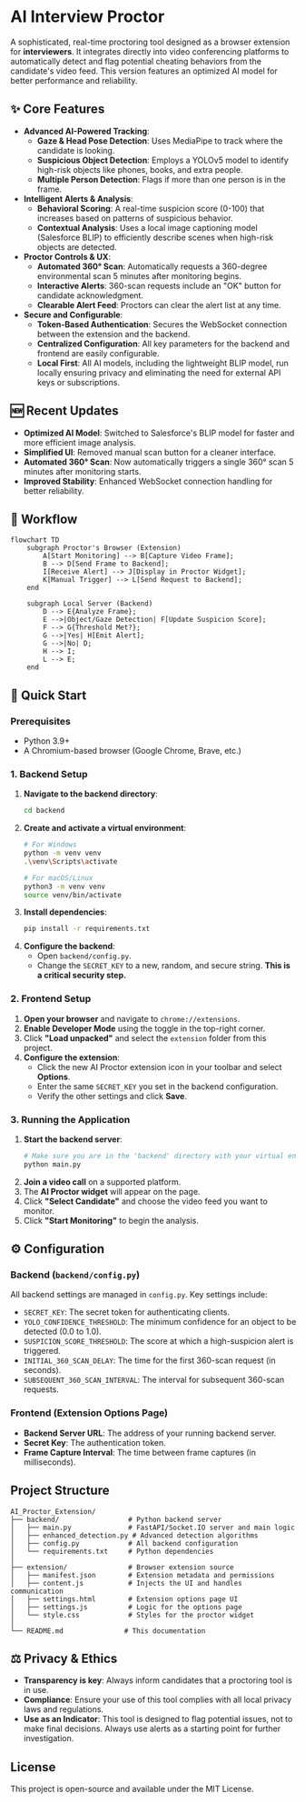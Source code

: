 # AI Interview Proctor

A sophisticated, real-time proctoring tool designed as a browser extension for **interviewers**. It integrates directly into video conferencing platforms to automatically detect and flag potential cheating behaviors from the candidate's video feed. This version features an optimized AI model for better performance and reliability.

## ✨ Core Features

- **Advanced AI-Powered Tracking**:
  - **Gaze & Head Pose Detection**: Uses MediaPipe to track where the candidate is looking.
  - **Suspicious Object Detection**: Employs a YOLOv5 model to identify high-risk objects like phones, books, and extra people.
  - **Multiple Person Detection**: Flags if more than one person is in the frame.
- **Intelligent Alerts & Analysis**:
  - **Behavioral Scoring**: A real-time suspicion score (0-100) that increases based on patterns of suspicious behavior.
  - **Contextual Analysis**: Uses a local image captioning model (Salesforce BLIP) to efficiently describe scenes when high-risk objects are detected.
- **Proctor Controls & UX**:
  - **Automated 360° Scan**: Automatically requests a 360-degree environmental scan 5 minutes after monitoring begins.
  - **Interactive Alerts**: 360-scan requests include an "OK" button for candidate acknowledgment.
  - **Clearable Alert Feed**: Proctors can clear the alert list at any time.
- **Secure and Configurable**:
  - **Token-Based Authentication**: Secures the WebSocket connection between the extension and the backend.
  - **Centralized Configuration**: All key parameters for the backend and frontend are easily configurable.
  - **Local First**: All AI models, including the lightweight BLIP model, run locally ensuring privacy and eliminating the need for external API keys or subscriptions.

## 🆕 Recent Updates

- **Optimized AI Model**: Switched to Salesforce's BLIP model for faster and more efficient image analysis.
- **Simplified UI**: Removed manual scan button for a cleaner interface.
- **Automated 360° Scan**: Now automatically triggers a single 360° scan 5 minutes after monitoring starts.
- **Improved Stability**: Enhanced WebSocket connection handling for better reliability.

## 🔄 Workflow

```mermaid
flowchart TD
    subgraph Proctor's Browser (Extension)
        A[Start Monitoring] --> B[Capture Video Frame];
        B --> D[Send Frame to Backend];
        I[Receive Alert] --> J[Display in Proctor Widget];
        K[Manual Trigger] --> L[Send Request to Backend];
    end

    subgraph Local Server (Backend)
        D --> E{Analyze Frame};
        E -->|Object/Gaze Detection| F[Update Suspicion Score];
        F --> G{Threshold Met?};
        G -->|Yes| H[Emit Alert];
        G -->|No| D;
        H --> I;
        L --> E;
    end
```

## 🚀 Quick Start

### Prerequisites

- Python 3.9+
- A Chromium-based browser (Google Chrome, Brave, etc.)

### 1. Backend Setup

1.  **Navigate to the backend directory**:
    ```bash
    cd backend
    ```
2.  **Create and activate a virtual environment**:
    ```bash
    # For Windows
    python -m venv venv
    .\venv\Scripts\activate

    # For macOS/Linux
    python3 -m venv venv
    source venv/bin/activate
    ```
3.  **Install dependencies**:
    ```bash
    pip install -r requirements.txt
    ```
4.  **Configure the backend**:
    - Open `backend/config.py`.
    - Change the `SECRET_KEY` to a new, random, and secure string. **This is a critical security step.**

### 2. Frontend Setup

1.  **Open your browser** and navigate to `chrome://extensions`.
2.  **Enable Developer Mode** using the toggle in the top-right corner.
3.  Click **"Load unpacked"** and select the `extension` folder from this project.
4.  **Configure the extension**:
    - Click the new AI Proctor extension icon in your toolbar and select **Options**.
    - Enter the same `SECRET_KEY` you set in the backend configuration.
    - Verify the other settings and click **Save**.

### 3. Running the Application

1.  **Start the backend server**:
    ```bash
    # Make sure you are in the 'backend' directory with your virtual environment active
    python main.py
    ```
2.  **Join a video call** on a supported platform.
3.  The **AI Proctor widget** will appear on the page.
4.  Click **"Select Candidate"** and choose the video feed you want to monitor.
5.  Click **"Start Monitoring"** to begin the analysis.

## ⚙️ Configuration

### Backend (`backend/config.py`)

All backend settings are managed in `config.py`. Key settings include:

- `SECRET_KEY`: The secret token for authenticating clients.
- `YOLO_CONFIDENCE_THRESHOLD`: The minimum confidence for an object to be detected (0.0 to 1.0).
- `SUSPICION_SCORE_THRESHOLD`: The score at which a high-suspicion alert is triggered.
- `INITIAL_360_SCAN_DELAY`: The time for the first 360-scan request (in seconds).
- `SUBSEQUENT_360_SCAN_INTERVAL`: The interval for subsequent 360-scan requests.

### Frontend (Extension Options Page)

- **Backend Server URL**: The address of your running backend server.
- **Secret Key**: The authentication token.
- **Frame Capture Interval**: The time between frame captures (in milliseconds).

## Project Structure

```
AI_Proctor_Extension/
├── backend/                 # Python backend server
│   ├── main.py              # FastAPI/Socket.IO server and main logic
│   ├── enhanced_detection.py # Advanced detection algorithms
│   ├── config.py            # All backend configuration
│   └── requirements.txt     # Python dependencies
│
├── extension/               # Browser extension source
│   ├── manifest.json        # Extension metadata and permissions
│   ├── content.js           # Injects the UI and handles communication
│   ├── settings.html        # Extension options page UI
│   ├── settings.js          # Logic for the options page
│   └── style.css            # Styles for the proctor widget
│
└── README.md               # This documentation
```

## ⚖️ Privacy & Ethics

- **Transparency is key**: Always inform candidates that a proctoring tool is in use.
- **Compliance**: Ensure your use of this tool complies with all local privacy laws and regulations.
- **Use as an Indicator**: This tool is designed to flag potential issues, not to make final decisions. Always use alerts as a starting point for further investigation.

## License

This project is open-source and available under the MIT License.